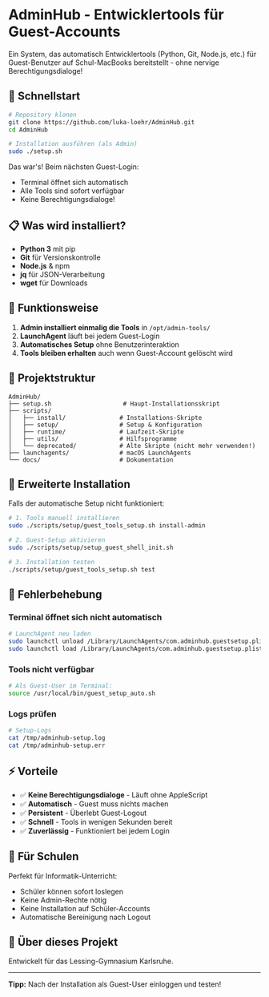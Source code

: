 # AdminHub - Entwicklertools für Guest-Accounts

Ein System, das automatisch Entwicklertools (Python, Git, Node.js, etc.) für Guest-Benutzer auf Schul-MacBooks bereitstellt - ohne nervige Berechtigungsdialoge!

## 🚀 Schnellstart

```bash
# Repository klonen
git clone https://github.com/luka-loehr/AdminHub.git
cd AdminHub

# Installation ausführen (als Admin)
sudo ./setup.sh
```

Das war's! Beim nächsten Guest-Login:
- Terminal öffnet sich automatisch
- Alle Tools sind sofort verfügbar
- Keine Berechtigungsdialoge!

## 📋 Was wird installiert?

- **Python 3** mit pip
- **Git** für Versionskontrolle  
- **Node.js** & npm
- **jq** für JSON-Verarbeitung
- **wget** für Downloads

## 🎯 Funktionsweise

1. **Admin installiert einmalig die Tools** in `/opt/admin-tools/`
2. **LaunchAgent** läuft bei jedem Guest-Login
3. **Automatisches Setup** ohne Benutzerinteraktion
4. **Tools bleiben erhalten** auch wenn Guest-Account gelöscht wird

## 📁 Projektstruktur

```
AdminHub/
├── setup.sh                    # Haupt-Installationsskript
├── scripts/
│   ├── install/               # Installations-Skripte
│   ├── setup/                 # Setup & Konfiguration
│   ├── runtime/               # Laufzeit-Skripte
│   ├── utils/                 # Hilfsprogramme
│   └── deprecated/            # Alte Skripte (nicht mehr verwenden!)
├── launchagents/              # macOS LaunchAgents
└── docs/                      # Dokumentation
```

## 🔧 Erweiterte Installation

Falls der automatische Setup nicht funktioniert:

```bash
# 1. Tools manuell installieren
sudo ./scripts/setup/guest_tools_setup.sh install-admin

# 2. Guest-Setup aktivieren  
sudo ./scripts/setup/setup_guest_shell_init.sh

# 3. Installation testen
./scripts/setup/guest_tools_setup.sh test
```

## 🐛 Fehlerbehebung

### Terminal öffnet sich nicht automatisch
```bash
# LaunchAgent neu laden
sudo launchctl unload /Library/LaunchAgents/com.adminhub.guestsetup.plist
sudo launchctl load /Library/LaunchAgents/com.adminhub.guestsetup.plist
```

### Tools nicht verfügbar
```bash
# Als Guest-User im Terminal:
source /usr/local/bin/guest_setup_auto.sh
```

### Logs prüfen
```bash
# Setup-Logs
cat /tmp/adminhub-setup.log
cat /tmp/adminhub-setup.err
```

## ⚡ Vorteile

- ✅ **Keine Berechtigungsdialoge** - Läuft ohne AppleScript
- ✅ **Automatisch** - Guest muss nichts machen
- ✅ **Persistent** - Überlebt Guest-Logout
- ✅ **Schnell** - Tools in wenigen Sekunden bereit
- ✅ **Zuverlässig** - Funktioniert bei jedem Login

## 🏫 Für Schulen

Perfekt für Informatik-Unterricht:
- Schüler können sofort loslegen
- Keine Admin-Rechte nötig
- Keine Installation auf Schüler-Accounts
- Automatische Bereinigung nach Logout

## 📝 Über dieses Projekt

Entwickelt für das Lessing-Gymnasium Karlsruhe.

---

**Tipp:** Nach der Installation als Guest-User einloggen und testen! 